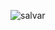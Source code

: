 ![salvar](https://github.com/VitorHugoVH/SistemaGerenciadorEscritorio/assets/134076095/3e5f4fef-3a91-4aa5-b30c-0af53d543b48)
